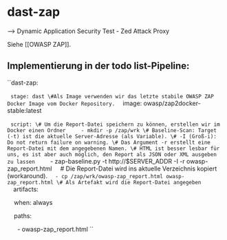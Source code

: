 # dast-zap
--> Dynamic Application Security Test - Zed Attack Proxy

Siehe [[OWASP ZAP]].

## Implementierung in der todo list-Pipeline:

``dast-zap:

  ``stage: dast
\#Als Image verwenden wir das letzte stabile OWASP ZAP Docker Image vom Docker Repository.
 `` image: owasp/zap2docker-stable:latest 

  ``script:
\# Um die Report-Datei speichern zu können, erstellen wir im Docker einen Ordner
    - mkdir -p /zap/wrk
\# Baseline-Scan: Target (-t) ist die aktuelle Server-Adresse (als Variable).
\# -I (Groß-i): Do not return failure on warning.
\# Das Argument -r erstellt eine Report-Datei mit dem angegebenen Namen.
\# HTML ist besser lesbar für uns, es ist aber auch möglich, den Report als JSON oder XML ausgeben zu lassen
    ``- zap-baseline.py -t http://$SERVER_ADDR -I -r owasp-zap_report.html
    \# Die Report-Datei wird ins aktuelle Verzeichnis kopiert (workaround).
``  - cp /zap/wrk/owasp-zap_report.html owasp-zap_report.html
\# Als Artefakt wird die Report-Datei angegeben
  ``artifacts:

    when: always

    paths:

      - owasp-zap_report.html
``

